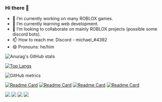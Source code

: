 ### Hi there 👋

- 🔭 I’m currently working on many ROBLOX games.
- 🌱 I’m currently learning web development.
- 👯 I’m looking to collaborate on mainly ROBLOX projects (possible some discord bots).
- 📫 How to reach me: Discord - michael_#4392
- 😄 Pronouns: he/him



![Anurag's GitHub stats](https://github-readme-stats.vercel.app/api?username=michaelrbx&count_private=true)


  [![Top Langs](https://github-readme-stats.vercel.app/api/top-langs/?username=michaelrbx&layout=compact)](https://github.com/michaelrbx)
  
  
  
  
 ![GitHub metrics](https://metrics.lecoq.io/michaelrbx)  
 
[![Readme Card](https://github-readme-stats.vercel.app/api/pin/?username=michaelrbx&repo=robloxscripts)](https://github.com/michaelrbx/RobloxScripts) [![Readme Card](https://github-readme-stats.vercel.app/api/pin/?username=michaelrbx&repo=maniabot)](https://github.com/michaelrbx/maniabot) [![Readme Card](https://github-readme-stats.vercel.app/api/pin/?username=michaelrbx&repo=rockhillsupport)](https://github.com/michaelrbx/rockhillsupport)  [![Readme Card](https://github-readme-stats.vercel.app/api/pin/?username=michaelrbx&repo=SwiftLink)](https://github.com/michaelrbx/SwiftLink)


<img src="https://img.shields.io/badge/NODE.JS-js?logo=Node.js&style=for-the-badge&color=1f1f1f"></img>
<img src="https://img.shields.io/badge/JAVASCRIPT-js?logo=Javascript&style=for-the-badge&color=1f1f1f"></img>
<img src="https://img.shields.io/badge/LUA-js?logo=Lua&style=for-the-badge&color=1f1f1f"></img>
<img src="https://img.shields.io/badge/HTML-js?logo=HTML5&style=for-the-badge&color=1f1f1f"></img>



